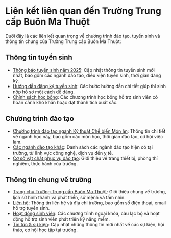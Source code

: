 # Liên kết liên quan đến Trường Trung cấp Buôn Ma Thuột

Dưới đây là các liên kết quan trọng về chương trình đào tạo, tuyển sinh và thông tin chung của Trường Trung cấp Buôn Ma Thuột:

## Thông tin tuyển sinh
- [Thông báo tuyển sinh năm 2025](https://bmtc.edu.vn/thong-bao-tuyen-sinh-nam-2025/): Cập nhật thông tin tuyển sinh mới nhất, bao gồm các ngành đào tạo, điều kiện tuyển sinh, thời gian đăng ký.
- [Hướng dẫn đăng ký tuyển sinh](https://bmtc.edu.vn/huong-dan-dang-ky/): Các bước hướng dẫn chi tiết giúp thí sinh nộp hồ sơ một cách dễ dàng.
- [Chính sách học bổng](https://bmtc.edu.vn/chinh-sach-hoc-bong/): Các chương trình học bổng hỗ trợ sinh viên có hoàn cảnh khó khăn hoặc đạt thành tích xuất sắc.

## Chương trình đào tạo
- [Chương trình đào tạo ngành Kỹ thuật Chế biến Món ăn](https://bmtc.edu.vn/chuong-trinh-dao-tao-nghanh-ky-thuat-che-bien-mon-an/): Thông tin chi tiết về ngành học này, bao gồm các môn học, thời gian đào tạo, cơ hội việc làm.
- [Các ngành đào tạo khác](https://bmtc.edu.vn/chuong-trinh-dao-tao/): Danh sách các ngành đào tạo hiện có tại trường, từ lĩnh vực công nghệ, dịch vụ đến y tế.
- [Cơ sở vật chất phục vụ đào tạo](https://bmtc.edu.vn/co-so-vat-chat/): Giới thiệu về trang thiết bị, phòng thí nghiệm, thực hành của trường.

## Thông tin chung về trường
- [Trang chủ Trường Trung cấp Buôn Ma Thuột](https://bmtc.edu.vn/): Giới thiệu chung về trường, lịch sử hình thành và phát triển, sứ mệnh và tầm nhìn.
- [Liên hệ](https://bmtc.edu.vn/lien-he/): Thông tin liên hệ và địa chỉ trường, bao gồm số điện thoại, email hỗ trợ tuyển sinh.
- [Hoạt động sinh viên](https://bmtc.edu.vn/hoat-dong-sinh-vien/): Các chương trình ngoại khóa, câu lạc bộ và hoạt động hỗ trợ sinh viên phát triển kỹ năng mềm.
- [Tin tức & sự kiện](https://bmtc.edu.vn/tin-tuc-su-kien/): Cập nhật những thông tin mới nhất về các sự kiện, hội thảo, cơ hội học tập tại trường.
